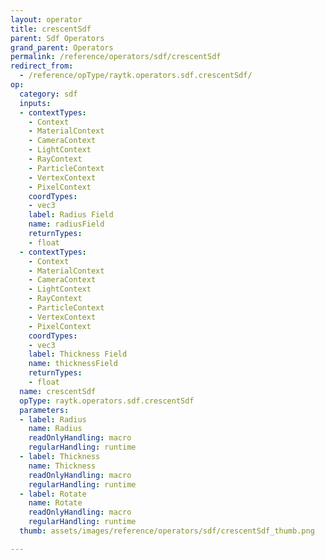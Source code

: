 ```yaml
---
layout: operator
title: crescentSdf
parent: Sdf Operators
grand_parent: Operators
permalink: /reference/operators/sdf/crescentSdf
redirect_from:
  - /reference/opType/raytk.operators.sdf.crescentSdf/
op:
  category: sdf
  inputs:
  - contextTypes:
    - Context
    - MaterialContext
    - CameraContext
    - LightContext
    - RayContext
    - ParticleContext
    - VertexContext
    - PixelContext
    coordTypes:
    - vec3
    label: Radius Field
    name: radiusField
    returnTypes:
    - float
  - contextTypes:
    - Context
    - MaterialContext
    - CameraContext
    - LightContext
    - RayContext
    - ParticleContext
    - VertexContext
    - PixelContext
    coordTypes:
    - vec3
    label: Thickness Field
    name: thicknessField
    returnTypes:
    - float
  name: crescentSdf
  opType: raytk.operators.sdf.crescentSdf
  parameters:
  - label: Radius
    name: Radius
    readOnlyHandling: macro
    regularHandling: runtime
  - label: Thickness
    name: Thickness
    readOnlyHandling: macro
    regularHandling: runtime
  - label: Rotate
    name: Rotate
    readOnlyHandling: macro
    regularHandling: runtime
  thumb: assets/images/reference/operators/sdf/crescentSdf_thumb.png

---
```

